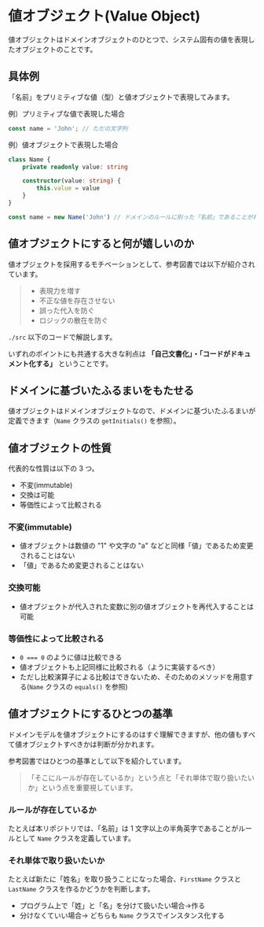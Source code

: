 # 値オブジェクト(Value Object)

値オブジェクトはドメインオブジェクトのひとつで、システム固有の値を表現したオブジェクトのことです。

## 具体例

「名前」をプリミティブな値（型）と値オブジェクトで表現してみます。

例）プリミティブな値で表現した場合

```ts
const name = 'John'; // ただの文字列
```

例）値オブジェクトで表現した場合

```ts
class Name {
    private readonly value: string

    constructor(value: string) {
        this.value = value
    }
}

const name = new Name('John') // ドメインのルールに則った「名前」であることがわかる
```

## 値オブジェクトにすると何が嬉しいのか

値オブジェクトを採用するモチベーションとして、参考図書では以下が紹介されています。

> - 表現力を増す
> - 不正な値を存在させない
> - 誤った代入を防ぐ
> - ロジックの散在を防ぐ

`./src` 以下のコードで解説します。

いずれのポイントにも共通する大きな利点は **「自己文書化」・「コードがドキュメント化する」** ということです。

## ドメインに基づいたふるまいをもたせる

値オブジェクトはドメインオブジェクトなので、ドメインに基づいたふるまいが定義できます（`Name` クラスの `getInitials()` を参照）。

## 値オブジェクトの性質

代表的な性質は以下の 3 つ。

- 不変(immutable)
- 交換は可能
- 等価性によって比較される

### 不変(immutable)

- 値オブジェクトは数値の "1" や文字の "a" などと同様「値」であるため変更されることはない
- 「値」であるため変更されることはない

### 交換可能

- 値オブジェクトが代入された変数に別の値オブジェクトを再代入することは可能

### 等価性によって比較される

- `0 === 0` のように値は比較できる
- 値オブジェクトも上記同様に比較される（ように実装するべき）
- ただし比較演算子による比較はできないため、そのためのメソッドを用意する(`Name` クラスの `equals()` を参照)

## 値オブジェクトにするひとつの基準

ドメインモデルを値オブジェクトにするのはすぐ理解できますが、他の値もすべて値オブジェクトすべきかは判断が分かれます。

参考図書ではひとつの基準として以下を紹介しています。

> 「そこにルールが存在しているか」という点と「それ単体で取り扱いたいか」という点を重要視しています。

### ルールが存在しているか

たとえば本リポジトリでは、「名前」は 1 文字以上の半角英字であることがルールとして `Name` クラスを定義しています。

### それ単体で取り扱いたいか

たとえば新たに「姓名」を取り扱うことになった場合、`FirstName` クラスと `LastName` クラスを作るかどうかを判断します。

- プログラム上で「姓」と「名」を分けて扱いたい場合→作る
- 分けなくていい場合→ どちらも `Name` クラスでインスタンス化する
